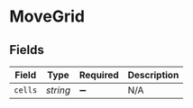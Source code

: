 # MoveGrid


## Fields

| Field              | Type               | Required           | Description        |
| ------------------ | ------------------ | ------------------ | ------------------ |
| `cells`            | *string*           | :heavy_minus_sign: | N/A                |